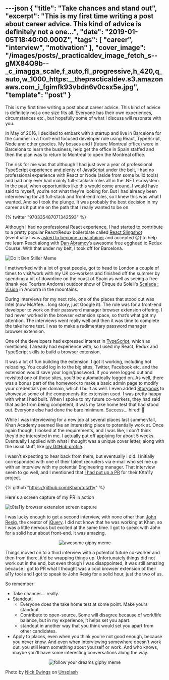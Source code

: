 ---json
{
  "title": "Take chances and stand out",
  "excerpt": "This is my first time writing a post about career advice. This kind of advice is definitely not a one...",
  "date": "2019-01-05T18:40:00.000Z",
  "tags": [
    "career",
    "interview",
    "motivation"
  ],
  "cover_image": "/images/posts/_practicaldev_image_fetch_s--gMX84Q9b--_c_imagga_scale,f_auto,fl_progressive,h_420,q_auto,w_1000_https:__thepracticaldev.s3.amazonaws.com_i_fgimfk93vbdn6v0csx5e.jpg",
  "template": "post"
}
---
This is my first time writing a post about career advice. This kind of advice is definitely not a one size fits all. Everyone has their own experiences, circumstances etc., but hopefully some of what I discuss will resonate with you.

In May of 2016, I decided to embark with a startup and live in Barcelona for the summer in a front-end focused developer role using React, TypeScript, Node and other goodies. My bosses and I (future Montreal office) were in Barcelona to learn the business, help get the office in Spain staffed and then the plan was to return to Montreal to open the Montreal office.

The risk for me was that although I had just over a year of professional TypeScript experience and plenty of JavaScript under the belt, I had no professional experience with React or Node (aside from some build tools) and had only ever had mainly full-stackish roles all in the .NET ecosystem. In the past, when opportunities like this would come around, I would have said to myself, you’re not what they’re looking for. But I had already been interviewing for JS full-stack and front-end roles, so I knew this was what I wanted. And so I took the plunge. It was probably the best decision in my career as it put me on the path that I really wanted to be on.

{% twitter "970335487071342593" %}

Although I had no professional React experience, I had started to contribute to a pretty popular React/Redux boilerplate called [React Slingshot](https://github.com/coryhouse/react-slingshot/commits?author=nickytonline) (eventually I was [asked to become a maintainer](%5Bhttps://github.com/coryhouse/react-slingshot/pull/298#issuecomment-258616537%5D) and accepted 😉) to help me learn React along with [Dan Abramov](https://dev.to/dan_abramov)’s awesome free egghead.io Redux Course. With that under my belt, I took off for Barcelona.

![Do it Ben Stiller Meme](https://media.giphy.com/media/wi8Ez1mwRcKGI/giphy.gif "Do it Ben Stiller Meme")

I met/worked with a lot of great people, got to head to London a couple of times to visit/work with my UK co-workers and finished off the summer by spending a bit of downtime on the coast of Spain as well as seeing a free (thank you Tourism Andorra) outdoor show of Cirque du Soleil's [Scalada : Vision](https://visitandorra.com/en/agenda/scalada-vision-by-cirque-du-soleil-2016/) in Andorra in the mountains.

During interviews for my next role, one of the places that stood out was Intel (now McAfee... long story, just Google it). The role was for a front-end developer to work on their password manager browser extension offering. I had never worked in the browser extension space, so that’s what got my attention. The interviews went really well and then it was time to complete the take home test. I was to make a rudimentary password manager browser extension.

One of the developers had expressed interest in [TypeScript](https://dev.to/nickytonline/why-you-might-want-to-consider-using-typescript-6j3), which as mentioned, I already had experience with, so I used my React, Redux and TypeScript skills to build a browser extension.

It was a lot of fun building the extension. I got it working, including hot reloading. You could log in to the big sites, Twitter, Facebook etc. and the extension would save your login/password. If you were logged out and revisited one of those sites, you’d be automatically logged on. As well, there was a bonus part of the homework to make a basic admin page to modify your credentials per domain, which I built as well. I even added [Storybook](https://dev.to/nickytonline/getting-started-with-react-storybook-9jh) to showcase some of the components the extension used. I was pretty happy with what I had built. When I spoke to my future co-workers, they had said that aside from being competent, it was my take home test that had stood out. Everyone else had done the bare minimum. Success... hired! 💯

While I was interviewing for a new job at several places last summer/fall, Khan Academy seemed like an interesting place to potentially work at. Once again though, I looked at the requirements, and I was like, I don't think they'd be interested in me. I actually put off applying for about 5 weeks. Eventually I applied with what I thought was a unique cover letter, along with the usual stuff, like [my GitHub profile](https://github.com/nickytonline).

I wasn't expecting to hear back from them, but eventually I did. I initially corresponded with one of their talent recruiters via e-mail who set me up with an interview with my potential Engineering manager. That interview seem to go well, and I mentioned that [I had put up a PR](https://github.com/Khan/tota11y/pull/131) for their t0ta11y project.

{% github "https://github.com/Khan/tota11y" %}

Here's a screen capture of my PR in action

![t0ta11y browser extension screen capture](https://www.iamdeveloper.com/static/t0ta11y-screen-capture-b30522dad097e6a4c9193e75dcd0bab5.gif "t0ta11y browser extension screen capture")

I was lucky enough to get a second interview, with none other than [John Resig](https://johnresig.com), the creator of [jQuery](https://jquery.com). I did not know that he was working at Khan, so I was a little nervous but excited at the same time. I got to speak with John for a solid hour about front-end. It was amazing.

<center>

![awesome giphy meme](https://media.giphy.com/media/Z6f7vzq3iP6Mw/giphy.gif "awesome giphy meme")

</center>

Things moved on to a third interview with a potential future co-worker and then from there, it'd be wrapping things up. Unfortunately things did not work out in the end, but even though I was disappointed, it was still amazing because I got to PR what I thought was a cool browser extension of their a11y tool and I got to speak to John Resig for a solid hour, just the two of us.

So remember:

- Take chances… really.
- Standout.
  - Everyone does the take home test at some point. Make yours standout.
  - Contribute to open-source. Some will disagree because of work/life balance, but in my experience, it helps set you apart.
  - standout in another way that you think would set you apart from other candidates.
- Apply to places, even when you think you're not good enough, because you never know. And even when interviewing somewhere doesn't work out, you still learn something about yourself or work. And who knows, maybe you'll have some interesting conversations along the way.

<center>

![follow your dreams giphy meme](https://media.giphy.com/media/htmzQfHfZF9wQ/giphy-downsized.gif "follow your dreams giphy meme")

</center>

Photo by [Nick Ewings](https://unsplash.com/photos/7cLIUI6rVDc?utm_source=unsplash&utm_medium=referral&utm_content=creditCopyText) on [Unsplash](https://unsplash.com/search/photos/standout?utm_source=unsplash&utm_medium=referral&utm_content=creditCopyText)
